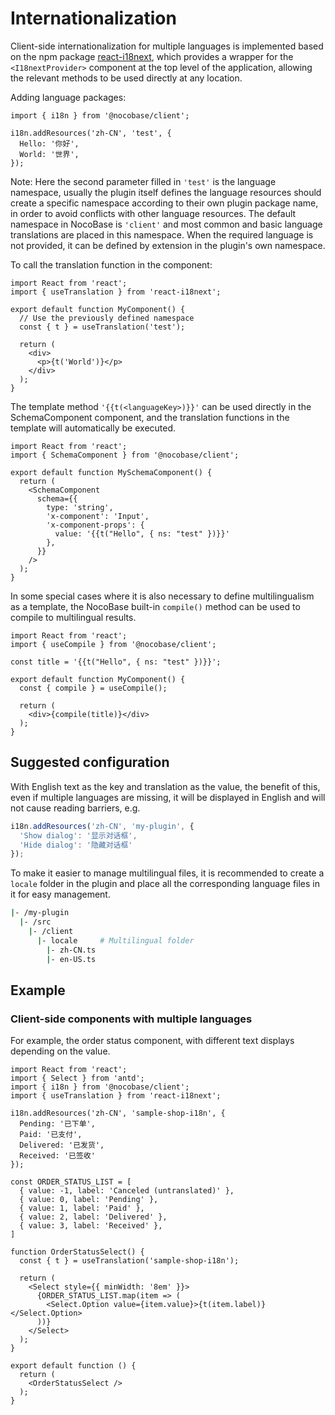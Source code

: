 # Internationalization

Client-side internationalization for multiple languages is implemented based on the npm package [react-i18next](https://npmjs.com/package/react-i18next), which provides a wrapper for the `<I18nextProvider>` component at the top level of the application, allowing the relevant methods to be used directly at any location.

Adding language packages:

```tsx | pure
import { i18n } from '@nocobase/client';

i18n.addResources('zh-CN', 'test', {
  Hello: '你好',
  World: '世界',
});
```

Note: Here the second parameter filled in `'test'` is the language namespace, usually the plugin itself defines the language resources should create a specific namespace according to their own plugin package name, in order to avoid conflicts with other language resources. The default namespace in NocoBase is `'client'` and most common and basic language translations are placed in this namespace. When the required language is not provided, it can be defined by extension in the plugin's own namespace.

To call the translation function in the component:

```tsx | pure
import React from 'react';
import { useTranslation } from 'react-i18next';

export default function MyComponent() {
  // Use the previously defined namespace
  const { t } = useTranslation('test');

  return (
    <div>
      <p>{t('World')}</p>
    </div>
  );
}
```

The template method `'{{t(<languageKey>)}}'` can be used directly in the SchemaComponent component, and the translation functions in the template will automatically be executed.

```tsx | pure
import React from 'react';
import { SchemaComponent } from '@nocobase/client';

export default function MySchemaComponent() {
  return (
    <SchemaComponent
      schema={{
        type: 'string',
        'x-component': 'Input',
        'x-component-props': {
          value: '{{t("Hello", { ns: "test" })}}'
        },
      }}
    />
  );
}
```

In some special cases where it is also necessary to define multilingualism as a template, the NocoBase built-in `compile()` method can be used to compile to multilingual results.

```tsx | pure
import React from 'react';
import { useCompile } from '@nocobase/client';

const title = '{{t("Hello", { ns: "test" })}}';

export default function MyComponent() {
  const { compile } = useCompile();

  return (
    <div>{compile(title)}</div>
  );
}
```

## Suggested configuration

With English text as the key and translation as the value, the benefit of this, even if multiple languages are missing, it will be displayed in English and will not cause reading barriers, e.g.

```ts
i18n.addResources('zh-CN', 'my-plugin', {
  'Show dialog': '显示对话框',
  'Hide dialog': '隐藏对话框'
});
```

To make it easier to manage multilingual files, it is recommended to create a `locale` folder in the plugin and place all the corresponding language files in it for easy management.

```bash
|- /my-plugin
  |- /src
    |- /client
      |- locale     # Multilingual folder
        |- zh-CN.ts
        |- en-US.ts
```

## Example

### Client-side components with multiple languages

For example, the order status component, with different text displays depending on the value.

```tsx | pure
import React from 'react';
import { Select } from 'antd';
import { i18n } from '@nocobase/client';
import { useTranslation } from 'react-i18next';

i18n.addResources('zh-CN', 'sample-shop-i18n', {
  Pending: '已下单',
  Paid: '已支付',
  Delivered: '已发货',
  Received: '已签收'
});

const ORDER_STATUS_LIST = [
  { value: -1, label: 'Canceled (untranslated)' },
  { value: 0, label: 'Pending' },
  { value: 1, label: 'Paid' },
  { value: 2, label: 'Delivered' },
  { value: 3, label: 'Received' },
]

function OrderStatusSelect() {
  const { t } = useTranslation('sample-shop-i18n');

  return (
    <Select style={{ minWidth: '8em' }}>
      {ORDER_STATUS_LIST.map(item => (
        <Select.Option value={item.value}>{t(item.label)}</Select.Option>
      ))}
    </Select>
  );
}

export default function () {
  return (
    <OrderStatusSelect />
  );
}
```
